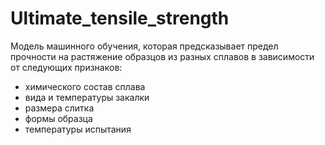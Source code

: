 # Ultimate_tensile_strength

Модель машинного обучения, которая предсказывает предел прочности на растяжение образцов из разных сплавов в зависимости от следующих признаков:
* химического состав сплава
* вида и температуры закалки
* размера слитка
* формы образца
* температуры испытания
